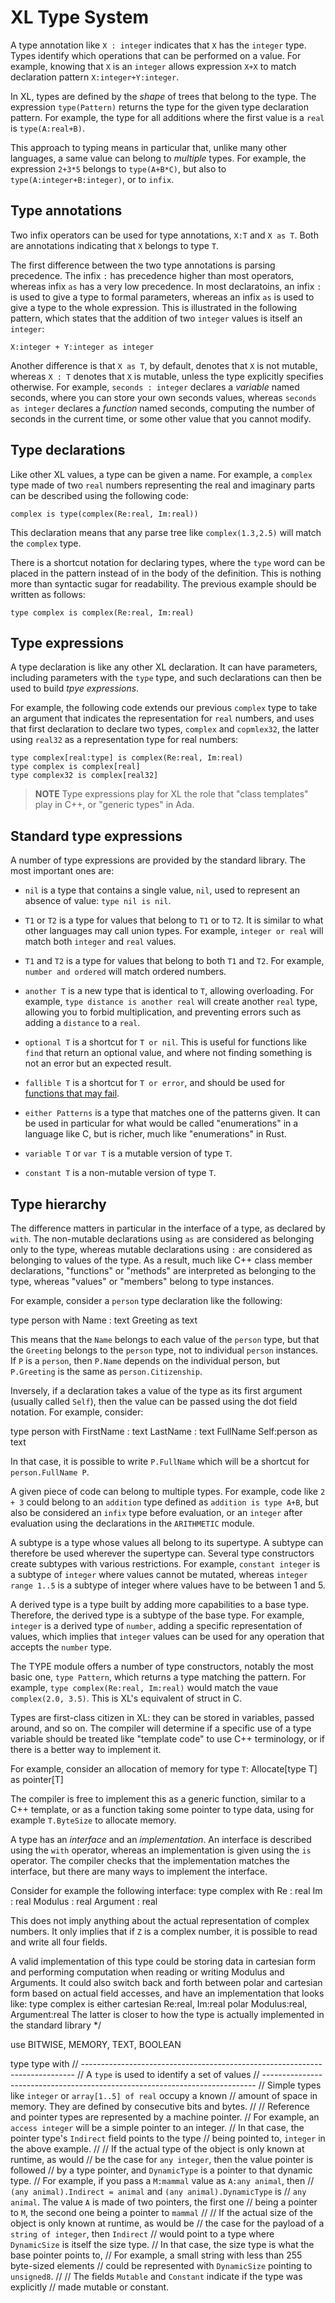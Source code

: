 # XL Type System

A type annotation like `X : integer` indicates that `X` has the
`integer` type. Types identify which operations that can be performed
on a value. For example, knowing that `X` is an `integer` allows
expression `X+X` to match declaration pattern `X:integer+Y:integer`.

In XL, types are defined by the _shape_ of trees that belong to the
type. The expression `type(Pattern)` returns the type for the given
type declaration pattern. For example, the type for all additions
where the first value is a `real` is `type(A:real+B)`.

This approach to typing means in particular that, unlike many other
languages, a same value can belong to _multiple_ types. For example,
the expression `2+3*5` belongs to `type(A+B*C)`, but also to
`type(A:integer+B:integer)`, or to `infix`.


## Type annotations

Two infix operators can be used for type annotations, `X:T` and `X as T`.
Both are annotations indicating that `X` belongs to type `T`.

The first difference between the two type annotations is parsing
precedence. The infix `:` has precedence higher than most operators,
whereas infix `as` has a very low precedence. In most declaratoins, an
infix `:` is used to give a type to formal parameters, whereas an
infix `as` is used to give a type to the whole expression. This is
illustrated in the following pattern, which states that the addition
of two `integer` values is itself an `integer`:
```xl
X:integer + Y:integer as integer
```

Another difference is that `X as T`, by default, denotes that `X` is
not mutable, whereas `X : T` denotes that `X` is mutable, unless the
type explicitly specifies otherwise. For example, `seconds : integer`
declares a _variable_ named seconds, where you can store your own
seconds values, whereas `seconds as integer` declares a _function_
named seconds, computing the number of seconds in the current time, or
some other value that you cannot modify.


## Type declarations

Like other XL values, a type can be given a name. For example, a
`complex` type made of two `real` numbers representing the real and
imaginary parts can be described using the following code:

```xl
complex is type(complex(Re:real, Im:real))
```

This declaration means that any parse tree like `complex(1.3,2.5)`
will match the `complex` type.

There is a shortcut notation for declaring types, where the `type`
word can be placed in the pattern instead of in the body of the
definition. This is nothing more than syntactic sugar for readability.
The previous example should be written as follows:

```xl
type complex is complex(Re:real, Im:real)
```


## Type expressions

A type declaration is like any other XL declaration. It can have parameters,
including parameters with the `type` type, and such declarations can
then be used to build _tpye expressions_.

For example, the following code extends our previous `complex` type to
take an argument that indicates the representation for `real` numbers,
and uses that first declaration to declare two types, `complex` and
`copmlex32`, the latter using `real32` as a representation type for
real numbers:

```xl
type complex[real:type] is complex(Re:real, Im:real)
type complex is complex[real]
type complex32 is complex[real32]
```

> **NOTE** Type expressions play for XL the role that "class templates"
> play in C++, or "generic types" in Ada.


## Standard type expressions

A number of type expressions are provided by the standard library.
The most important ones are:

* `nil` is a type that contains a single value, `nil`, used to
  represent an absence of value: `type nil is nil`.

* `T1` or `T2` is a type for values that belong to `T1` or to `T2`.
  It is similar to what other languages may call union types.
  For example, `integer or real` will match both `integer` and `real`
  values.

* `T1` and `T2` is a type for values that belong to both `T1` and `T2`.
  For example, `number and ordered` will match ordered numbers.

* `another T` is a new type that is identical to `T`, allowing overloading.
  For example, `type distance is another real` will create another `real`
  type, allowing you to forbid multiplication, and preventing errors
  such as adding a `distance` to a `real`.

* `optional T` is a shortcut for `T or nil`. This is useful for
  functions like `find` that return an optional value, and where not
  finding something is not an error but an expected result.

* `fallible T` is a shortcut for `T or error`, and should be used for
  [functions that may fail](#error-handling).

* `either Patterns` is a type that matches one of the patterns given.
  It can be used in particular for what would be called "enumerations"
  in a language like C, but is richer, much like "enumerations" in Rust.

* `variable T` or `var T` is a mutable version of type `T`.

* `constant T` is a non-mutable version of type `T`.




## Type hierarchy




The difference matters in particular in the interface of a type, as
declared by `with`. The non-mutable declarations using `as` are
considered as belonging only to the type, whereas mutable declarations
using `:` are considered as belonging to values of the type. As a result,
much like C++ class member declarations, "functions" or "methods"
are interpreted as belonging to the type, whereas "values" or
"members" belong to type instances.

For example, consider a `person` type declaration like the following:

   type person with
       Name : text
       Greeting as text

This means that the `Name` belongs to each value of the `person` type,
but that the `Greeting` belongs to the `person` type, not to individual
`person` instances. If `P` is a `person`, then `P.Name` depends on the
individual person, but `P.Greeting` is the same as `person.Citizenship`.

Inversely, if a declaration takes a value of the type as its first
argument (usually called `Self`), then the value can be passed
using the dot field notation. For example, consider:

   type person with
       FirstName : text
       LastName : text
       FullName Self:person as text

In that case, it is possible to write `P.FullName` which will be a
shortcut for `person.FullName P`.

A given piece of code can belong to multiple types. For example,
code like `2 + 3` could belong to an `addition` type defined as
`addition is type A+B`, but also be considered an `infix` type before
evaluation, or an `integer` after evaluation using the declarations
in the `ARITHMETIC` module.

A subtype is a type whose values all belong to its supertype.
A subtype can therefore be used wherever the supertype can.
Several type constructors create subtypes with various restrictions.
For example, `constant integer` is a subtype of `integer` where
values cannot be mutated, whereas `integer range 1..5` is a subtype
of integer where values have to be between 1 and 5.

A derived type is a type built by adding more capabilities to a base type.
Therefore, the derived type is a subtype of the base type. For example,
`integer` is a derived type of `number`, adding a specific representation
of values, which implies that `integer` values can be used for any
operation that accepts the `number` type.

The TYPE module offers a number of type constructors, notably the
most basic one, `type Pattern`, which returns a type matching the
pattern. For example, `type complex(Re:real, Im:real)` would match
the vaue `complex(2.0, 3.5)`. This is XL's equivalent of struct in C.

Types are first-class citizen in XL: they can be stored in variables,
passed around, and so on. The compiler will determine if a specific
use of a type variable should be treated like "template code" to use
C++ terminology, or if there is a better way to implement it.

For example, consider an allocation of memory for type `T`:
   Allocate[type T] as pointer[T]

The compiler is free to implement this as a generic function, similar
to a C++ template, or as a function taking some pointer to type data,
using for example `T.ByteSize` to allocate memory.

A type has an *interface* and an *implementation*. An interface is
described using the `with` operator, whereas an implementation is given
using the `is` operator. The compiler checks that the implementation
matches the interface, but there are many ways to implement the interface.

Consider for example the following interface:
   type complex with
       Re          : real
       Im          : real
       Modulus     : real
       Argument    : real

This does not imply anything about the actual representation of
complex numbers. It only implies that if `Z` is a complex number,
it is possible to read and write all four fields.

A valid implementation of this type could be storing data in cartesian
form and performing computation when reading or writing Modulus and
Arguments. It could also switch back and forth between polar and cartesian
form based on actual field accesses, and have an implementation that
looks like:
   type complex is either
       cartesian   Re:real, Im:real
       polar       Modulus:real, Argument:real
The latter is closer to how the type is actually implemented in the
standard library
*/


use BITWISE, MEMORY, TEXT, BOOLEAN

type type with
// ----------------------------------------------------------------------------
//   A `type` is used to identify a set of values
// ----------------------------------------------------------------------------
//   Simple types like `integer` or `array[1..5] of real` occupy a known
//   amount of space in memory. They are defined by consecutive bits and bytes.
//
//   Reference and pointer types are represented by a machine pointer.
//   For example, an `access integer` will be a simple pointer to an integer.
//   In that case, the pointer type's `Indirect` field points to the type
//   being pointed to, `integer` in the above example.
//
//   If the actual type of the object is only known at runtime, as would
//   be the case for `any integer`, then the value pointer is followed
//   by a type pointer, and `DynamicType` is a pointer to that dynamic type.
//   For example, if you pass a `M:mammal` value as `A:any animal`, then
//   `(any animal).Indirect = animal` and `(any animal).DynamicType` is
//   `any animal`. The value `A` is made of two pointers, the first one
//   being a pointer to `M`, the second one being a pointer to `mammal`
//
//   If the actual size of the object is only known at runtime, as would be
//   the case for the payload of a `string of integer`, then `Indirect`
//   would point to a type where `DynamicSize` is itself the size type.
//   In that case, the size type is what the base pointer points to,
//   For example, a small string with less than 255 byte-sized elements
//   could be represented with `DynamicSize` pointing to `unsigned8`.
//
//   The fields `Mutable` and `Constant` indicate if the type was explicitly
//   made mutable or constant.
